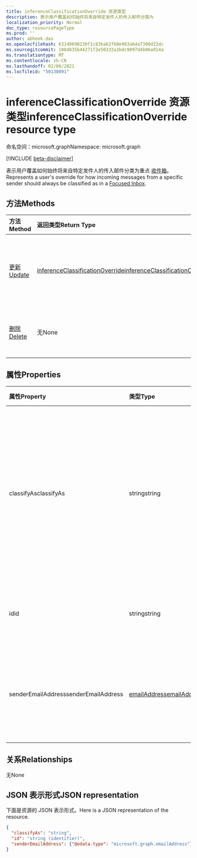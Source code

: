 ```yaml
---
title: inferenceClassificationOverride 资源类型
description: 表示用户覆盖如何始终将来自特定发件人的传入邮件分类为
localization_priority: Normal
doc_type: resourcePageType
ms.prod: ''
author: abheek-das
ms.openlocfilehash: 63149690230f1c83ba62f60e963a64a7300d22dc
ms.sourcegitcommit: 1004835b44271f2e50332a1bdc9097d4b06a914a
ms.translationtype: MT
ms.contentlocale: zh-CN
ms.lasthandoff: 02/06/2021
ms.locfileid: "50130891"
---
```

# <a name="inferenceclassificationoverride-resource-type"></a><span data-ttu-id="19180-103">inferenceClassificationOverride 资源类型</span><span class="sxs-lookup"><span data-stu-id="19180-103">inferenceClassificationOverride resource type</span></span>

<span data-ttu-id="19180-104">命名空间：microsoft.graph</span><span class="sxs-lookup"><span data-stu-id="19180-104">Namespace: microsoft.graph</span></span>

[!INCLUDE [beta-disclaimer](../../includes/beta-disclaimer.md)]

<span data-ttu-id="19180-105">表示用户覆盖如何始终将来自特定发件人的传入邮件分类为重点 [收件箱](manage-focused-inbox.md)。</span><span class="sxs-lookup"><span data-stu-id="19180-105">Represents a user's override for how incoming messages from a specific sender should always be classified as in a [Focused Inbox](manage-focused-inbox.md).</span></span>


## <a name="methods"></a><span data-ttu-id="19180-106">方法</span><span class="sxs-lookup"><span data-stu-id="19180-106">Methods</span></span>

| <span data-ttu-id="19180-107">方法</span><span class="sxs-lookup"><span data-stu-id="19180-107">Method</span></span>           | <span data-ttu-id="19180-108">返回类型</span><span class="sxs-lookup"><span data-stu-id="19180-108">Return Type</span></span>    |<span data-ttu-id="19180-109">说明</span><span class="sxs-lookup"><span data-stu-id="19180-109">Description</span></span>|
|:---------------|:--------|:----------|
|[<span data-ttu-id="19180-110">更新</span><span class="sxs-lookup"><span data-stu-id="19180-110">Update</span></span>](../api/inferenceclassificationoverride-update.md) | [<span data-ttu-id="19180-111">inferenceClassificationOverride</span><span class="sxs-lookup"><span data-stu-id="19180-111">inferenceClassificationOverride</span></span>](inferenceclassificationoverride.md) |<span data-ttu-id="19180-112">按指定内容更改替代的 **ClassifyAs** 字段。</span><span class="sxs-lookup"><span data-stu-id="19180-112">Change the **ClassifyAs** field of an override as specified.</span></span> |
|[<span data-ttu-id="19180-113">删除</span><span class="sxs-lookup"><span data-stu-id="19180-113">Delete</span></span>](../api/inferenceclassificationoverride-delete.md) | <span data-ttu-id="19180-114">无</span><span class="sxs-lookup"><span data-stu-id="19180-114">None</span></span> |<span data-ttu-id="19180-115">删除由其 ID 指定的替代。</span><span class="sxs-lookup"><span data-stu-id="19180-115">Delete an override specified by its ID.</span></span> |

## <a name="properties"></a><span data-ttu-id="19180-116">属性</span><span class="sxs-lookup"><span data-stu-id="19180-116">Properties</span></span>
| <span data-ttu-id="19180-117">属性</span><span class="sxs-lookup"><span data-stu-id="19180-117">Property</span></span>     | <span data-ttu-id="19180-118">类型</span><span class="sxs-lookup"><span data-stu-id="19180-118">Type</span></span>   |<span data-ttu-id="19180-119">说明</span><span class="sxs-lookup"><span data-stu-id="19180-119">Description</span></span>|
|:---------------|:--------|:----------|
|<span data-ttu-id="19180-120">classifyAs</span><span class="sxs-lookup"><span data-stu-id="19180-120">classifyAs</span></span>|<span data-ttu-id="19180-121">string</span><span class="sxs-lookup"><span data-stu-id="19180-121">string</span></span>| <span data-ttu-id="19180-p101">指定来自特定发件人的传入邮件始终应如何分类。可能的值是：`focused`、`other`。</span><span class="sxs-lookup"><span data-stu-id="19180-p101">Specifies how incoming messages from a specific sender should always be classified as. Possible values are: `focused`, `other`.</span></span>|
|<span data-ttu-id="19180-124">id</span><span class="sxs-lookup"><span data-stu-id="19180-124">id</span></span>|<span data-ttu-id="19180-125">string</span><span class="sxs-lookup"><span data-stu-id="19180-125">string</span></span>| <span data-ttu-id="19180-p102">替代的唯一标识符。只读。</span><span class="sxs-lookup"><span data-stu-id="19180-p102">The unique identifier of the override. Read-only.</span></span>|
|<span data-ttu-id="19180-128">senderEmailAddress</span><span class="sxs-lookup"><span data-stu-id="19180-128">senderEmailAddress</span></span>|[<span data-ttu-id="19180-129">emailAddress</span><span class="sxs-lookup"><span data-stu-id="19180-129">emailAddress</span></span>](emailaddress.md)|<span data-ttu-id="19180-130">为其创建替代的发件人的电子邮件地址信息。</span><span class="sxs-lookup"><span data-stu-id="19180-130">The email address information of the sender for whom the override is created.</span></span>|

## <a name="relationships"></a><span data-ttu-id="19180-131">关系</span><span class="sxs-lookup"><span data-stu-id="19180-131">Relationships</span></span>
<span data-ttu-id="19180-132">无</span><span class="sxs-lookup"><span data-stu-id="19180-132">None</span></span>


## <a name="json-representation"></a><span data-ttu-id="19180-133">JSON 表示形式</span><span class="sxs-lookup"><span data-stu-id="19180-133">JSON representation</span></span>

<span data-ttu-id="19180-134">下面是资源的 JSON 表示形式。</span><span class="sxs-lookup"><span data-stu-id="19180-134">Here is a JSON representation of the resource.</span></span>

<!-- {
  "blockType": "resource",
  "optionalProperties": [

  ],
  "@odata.type": "microsoft.graph.inferenceClassificationOverride"
}-->

```json
{
  "classifyAs": "string",
  "id": "string (identifier)",
  "senderEmailAddress": {"@odata.type": "microsoft.graph.emailAddress"}
}

```

<!-- uuid: 8fcb5dbc-d5aa-4681-8e31-b001d5168d79
2015-10-25 14:57:30 UTC -->
<!--
{
  "type": "#page.annotation",
  "description": "inferenceClassificationOverride resource",
  "keywords": "",
  "section": "documentation",
  "tocPath": "",
  "suppressions": []
}
-->


